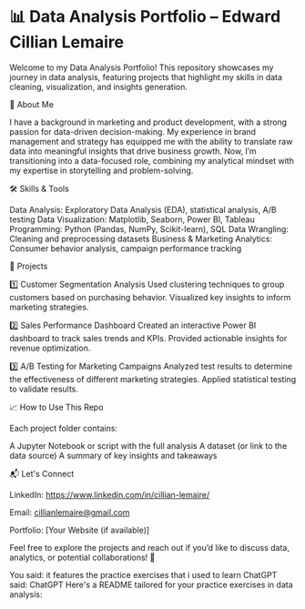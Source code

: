 # 📊 Data Analysis Portfolio – Edward Cillian Lemaire

Welcome to my Data Analysis Portfolio! This repository showcases my journey in data analysis, featuring projects that highlight my skills in data cleaning, visualization, and insights generation.

🚀 About Me

I have a background in marketing and product development, with a strong passion for data-driven decision-making. My experience in brand management and strategy has equipped me with the ability to translate raw data into meaningful insights that drive business growth. Now, I’m transitioning into a data-focused role, combining my analytical mindset with my expertise in storytelling and problem-solving.

🛠️ Skills & Tools

Data Analysis: Exploratory Data Analysis (EDA), statistical analysis, A/B testing
Data Visualization: Matplotlib, Seaborn, Power BI, Tableau
Programming: Python (Pandas, NumPy, Scikit-learn), SQL
Data Wrangling: Cleaning and preprocessing datasets
Business & Marketing Analytics: Consumer behavior analysis, campaign performance tracking


📂 Projects

1️⃣ Customer Segmentation Analysis
Used clustering techniques to group customers based on purchasing behavior.
Visualized key insights to inform marketing strategies.

2️⃣ Sales Performance Dashboard
Created an interactive Power BI dashboard to track sales trends and KPIs.
Provided actionable insights for revenue optimization.

3️⃣ A/B Testing for Marketing Campaigns
Analyzed test results to determine the effectiveness of different marketing strategies.
Applied statistical testing to validate results.

📈 How to Use This Repo

Each project folder contains:

A Jupyter Notebook or script with the full analysis
A dataset (or link to the data source)
A summary of key insights and takeaways

📬 Let's Connect

LinkedIn: https://www.linkedin.com/in/cillian-lemaire/

Email: cillianlemaire@gmail.com

Portfolio: [Your Website (if available)]

Feel free to explore the projects and reach out if you’d like to discuss data, analytics, or potential collaborations! 🚀








You said:
it features the practice exercises that i used to learn 
ChatGPT said:
ChatGPT
Here's a README tailored for your practice exercises in data analysis:
